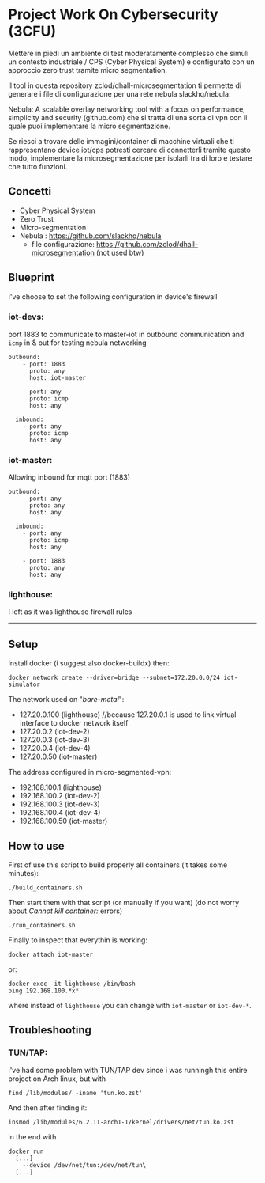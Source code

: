 # Project Work On Cybersecurity (3CFU)

Mettere in piedi un ambiente di test moderatamente complesso che simuli un contesto industriale / CPS (Cyber Physical System) e configurato con un approccio zero trust tramite micro segmentation.

Il tool in questa repository zclod/dhall-microsegmentation ti permette di generare i file di configurazione per una rete nebula slackhq/nebula: 

Nebula: A scalable overlay networking tool with a focus on performance, simplicity and security (github.com) che si tratta di una sorta di vpn con il quale puoi implementare la micro segmentazione.

Se riesci a trovare delle immagini/container di macchine virtuali che ti rappresentano device iot/cps potresti cercare di connetterli tramite questo modo, implementare la microsegmentazione per isolarli tra di loro e testare che tutto funzioni.

## Concetti
- Cyber Physical System
- Zero Trust
- Micro-segmentation
- Nebula : https://github.com/slackhq/nebula
  - file configurazione: https://github.com/zclod/dhall-microsegmentation (not used btw)

## Blueprint
I've choose to set the following configuration in device's firewall

### iot-devs:
port 1883 to communicate to master-iot in outbound communication and ``icmp`` in & out for testing nebula networking
```
outbound:
    - port: 1883
      proto: any
      host: iot-master

    - port: any
      proto: icmp
      host: any

  inbound:
    - port: any
      proto: icmp
      host: any
```
### iot-master:
Allowing inbound for mqtt port (1883)
```
outbound:
    - port: any
      proto: any
      host: any

  inbound:
    - port: any
      proto: icmp
      host: any
    
    - port: 1883
      proto: any
      host: any
```
### lighthouse:
I left as it was lighthouse firewall rules

------------------------------

## Setup
Install docker (i suggest also docker-buildx) then:
```bash:
docker network create --driver=bridge --subnet=172.20.0.0/24 iot-simulator
```
The network used on "*bare-metal*":
- 127.20.0.100 (lighthouse) //because 127.20.0.1 is used to link virtual interface to docker network itself
- 127.20.0.2 (iot-dev-2)
- 127.20.0.3 (iot-dev-3)
- 127.20.0.4 (iot-dev-4)
- 127.20.0.50 (iot-master)

The address configured in micro-segmented-vpn:
- 192.168.100.1 (lighthouse)
- 192.168.100.2 (iot-dev-2)
- 192.168.100.3 (iot-dev-3)
- 192.168.100.4 (iot-dev-4)
- 192.168.100.50 (iot-master)

## How to use
First of use this script to build properly all containers (it takes some minutes):
```bash:
./build_containers.sh
```
Then start them with that script (or manually if you want) (do not worry about *Cannot kill container:* errors)
```bash:
./run_containers.sh
```
Finally to inspect that everythin is working:
```bash:
docker attach iot-master
```
or:
```bash:
docker exec -it lighthouse /bin/bash
ping 192.168.100.*x*
```
where instead of ``lighthouse`` you can change with ``iot-master`` or ``iot-dev-*``.

## Troubleshooting
### TUN/TAP:
i've had some problem with TUN/TAP dev since i was runningh this entire project on Arch linux, but with 
```
find /lib/modules/ -iname 'tun.ko.zst'
```
And then after finding it:
```
insmod /lib/modules/6.2.11-arch1-1/kernel/drivers/net/tun.ko.zst
```
in the end with
```
docker run
  [...]
    --device /dev/net/tun:/dev/net/tun\
  [...]
```
